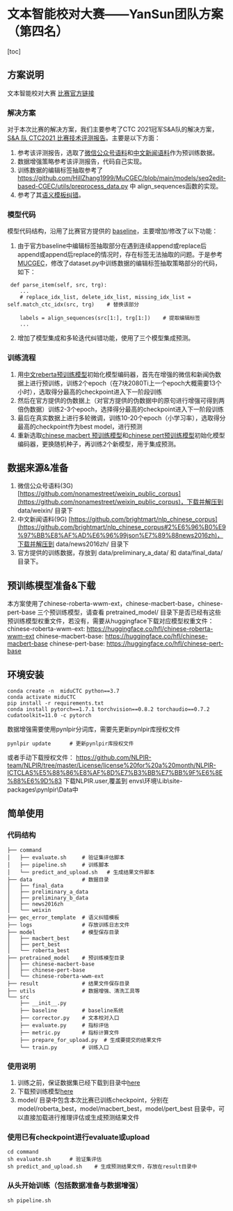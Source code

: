 # 文本智能校对大赛——YanSun团队方案（第四名）

[toc]

## 方案说明
文本智能校对大赛 [比赛官方链接](https://aistudio.baidu.com/aistudio/competition/detail/404/0/introduction)
### 解决方案
对于本次比赛的解决方案，我们主要参考了CTC 2021冠军S&A队的解决方案，[S&A 队 CTC2021 比赛技术评测报告](https://github.com/HillZhang1999/CTC-Report/blob/main/Report.pdf)。主要是以下方面：
1. 参考该评测报告，选取了[微信公众号语料](#数据来源)和[中文新闻语料](#数据来源)作为预训练数据。
2. 数据增强策略参考该评测报告，代码自己实现。
3. 训练数据的编辑标签抽取参考了 https://github.com/HillZhang1999/MuCGEC/blob/main/models/seq2edit-based-CGEC/utils/preprocess_data.py 中 align_sequences函数的实现。
4. 参考了其[语义模板纠错](https://github.com/HillZhang1999/gec_error_template)。
### 模型代码
模型代码结构，沿用了比赛官方提供的 [baseline](https://github.com/bitallin/MiduCTC-competition)，主要增加/修改了以下功能：
1. 由于官方baseline中编辑标签抽取部分在遇到连续append或replace后append或append后replace的情况时，存在标签无法抽取的问题。于是参考[MUCGEC](https://github.com/HillZhang1999/MuCGEC/blob/main/models/seq2edit-based-CGEC/utils/preprocess_data.py)，修改了dataset.py中训练数据的编辑标签抽取策略部分的代码，如下：
```
 def parse_item(self, src, trg):
    ...
    # replace_idx_list, delete_idx_list, missing_idx_list = self.match_ctc_idx(src, trg)    # 替换该部分

    labels = align_sequences(src[1:], trg[1:])    # 提取编辑标签
    ...
```
2. 增加了模型集成和多轮迭代纠错功能，使用了三个模型集成预测。 
### 训练流程
1. 用[中文reberta预训练模型](https://huggingface.co/hfl/chinese-roberta-wwm-ext)初始化模型编码器，首先在增强的微信和新闻伪数据上进行预训练，训练2个epoch（在7块2080Ti上一个epoch大概需要13个小时），选取得分最高的checkpoint进入下一阶段训练
2. 然后在官方提供的伪数据上（对官方提供的伪数据中的原句进行增强可得到两倍伪数据）训练2-3个epoch，选择得分最高的checkpoint进入下一阶段训练
3. 最后在真实数据上进行多轮微调，训练10-20个epoch（小学习率），选取得分最高的checkpoint作为best model，进行预测
4. 重新选取[chinese macbert 预训练模型](https://huggingface.co/hfl/chinese-macbert-base)和[chinese pert预训练模型](https://huggingface.co/hfl/chinese-pert-base)初始化模型编码器，更换随机种子，再训练2个新模型，用于集成预测。

## 数据来源&准备
1. 微信公众号语料(3G) [https://github.com/nonamestreet/weixin_public_corpus](https://github.com/nonamestreet/weixin_public_corpus)，下载并解压到 data/weixin/ 目录下
2. 中文新闻语料(9G) [https://github.com/brightmart/nlp_chinese_corpus](https://github.com/brightmart/nlp_chinese_corpus#2%E6%96%B0%E9%97%BB%E8%AF%AD%E6%96%99json%E7%89%88news2016zh)，下载并解压到 data/news2016zh/ 目录下
3. 官方提供的训练数据，存放到 data/preliminary_a_data/ 和 data/final_data/ 目录下。

## 预训练模型准备&下载
本方案使用了chinese-roberta-wwm-ext，chinese-macbert-base，chinese-pert-base 三个预训练模型，请查看 pretrained_model/ 目录下是否已经有这些预训练模型权重文件，若没有，需要从huggingface下载对应模型权重文件：
chinese-roberta-wwm-ext: https://huggingface.co/hfl/chinese-roberta-wwm-ext
chinese-macbert-base: https://huggingface.co/hfl/chinese-macbert-base
chinese-pert-base: https://huggingface.co/hfl/chinese-pert-base

## 环境安装
```
conda create -n  miduCTC python==3.7
conda activate miduCTC
pip install -r requirements.txt
conda install pytorch==1.7.1 torchvision==0.8.2 torchaudio==0.7.2 cudatoolkit=11.0 -c pytorch
```
数据增强需要使用pynlpir分词库，需要先更新pynlpir库授权文件
```
pynlpir update      # 更新pynlpir库授权文件
```
或者手动下载授权文件： https://github.com/NLPIR-team/NLPIR/tree/master/License/license%20for%20a%20month/NLPIR-ICTCLAS%E5%88%86%E8%AF%8D%E7%B3%BB%E7%BB%9F%E6%8E%88%E6%9D%83 下载NLPIR.user,覆盖到 envs\环境\Lib\site-packages\pynlpir\Data中

## 简单使用
### 代码结构
```
├── command
│   ├── evaluate.sh     # 验证集评估脚本
│   ├── pipeline.sh     # 训练脚本
│   └── predict_and_upload.sh   # 生成结果文件脚本
├── data                # 数据目录
│   ├── final_data
│   ├── preliminary_a_data
│   ├── preliminary_b_data
│   ├── news2016zh
│   └── weixin
├── gec_error_template  # 语义纠错模板
├── logs                # 存放训练日志文件
├── model               # 模型保存目录
│   ├── macbert_best
│   ├── pert_best
│   └── roberta_best
├── pretrained_model    # 预训练模型目录
│   ├── chinese-macbert-base
│   ├── chinese-pert-base
│   └── chinese-roberta-wwm-ext
├── result              # 结果文件保存目录
├── utils               # 数据增强、清洗工具等
└── src
    ├── __init__.py
    ├── baseline        # baseline系统
    ├── corrector.py    # 文本校对入口
    ├── evaluate.py     # 指标评估
    ├── metric.py       # 指标计算文件 
    ├── prepare_for_upload.py  # 生成要提交的结果文件
    └── train.py        # 训练入口
```

### 使用说明
1. 训练之前，保证数据集已经下载到目录中[here](#数据来源准备)
2. 下载预训练模型[here](#预训练模型准备下载)
3. model/ 目录中包含本次比赛已训练checkpoint，分别在 model/roberta_best，model/macbert_best，model/pert_best 目录中，可以直接加载进行推理评估或生成预测结果文件

### 使用已有checkpoint进行evaluate或upload
```
cd command
sh evaluate.sh      # 验证集评估
sh predict_and_upload.sh    # 生成预测结果文件，存放在result目录中
```

### 从头开始训练（包括数据准备与数据增强）
```
sh pipeline.sh
```